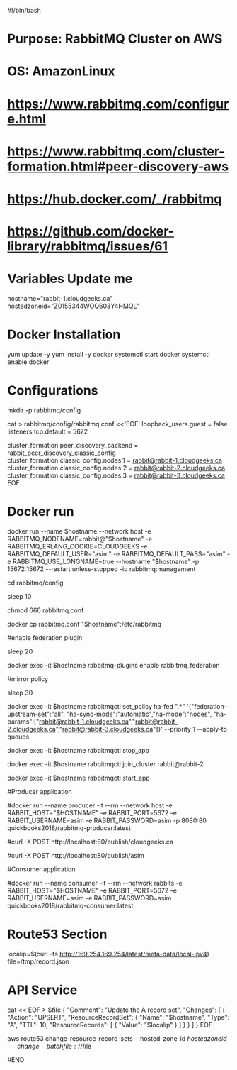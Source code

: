 #!/bin/bash
# Purpose: RabbitMQ Cluster on AWS
# OS: AmazonLinux
# https://www.rabbitmq.com/configure.html
# https://www.rabbitmq.com/cluster-formation.html#peer-discovery-aws
# https://hub.docker.com/_/rabbitmq
# https://github.com/docker-library/rabbitmq/issues/61

# Variables Update me
hostname="rabbit-1.cloudgeeks.ca"
hostedzoneid="Z0155344WOQ603Y4HMQL"

# Docker Installation
yum update -y
yum install -y docker
systemctl start docker
systemctl enable docker


# Configurations

mkdir -p rabbitmq/config

cat > rabbitmq/config/rabbitmq.conf <<'EOF'
loopback_users.guest = false
listeners.tcp.default = 5672

cluster_formation.peer_discovery_backend = rabbit_peer_discovery_classic_config
cluster_formation.classic_config.nodes.1 = rabbit@rabbit-1.cloudgeeks.ca
cluster_formation.classic_config.nodes.2 = rabbit@rabbit-2.cloudgeeks.ca
cluster_formation.classic_config.nodes.3 = rabbit@rabbit-3.cloudgeeks.ca
EOF



# Docker run

docker run --name $hostname --network host -e RABBITMQ_NODENAME=rabbit@"$hostname" -e RABBITMQ_ERLANG_COOKIE=CLOUDGEEKS -e RABBITMQ_DEFAULT_USER="asim" -e RABBITMQ_DEFAULT_PASS="asim" -e RABBITMQ_USE_LONGNAME=true --hostname "$hostname" -p 15672:15672 --restart unless-stopped -id rabbitmq:management

cd rabbitmq/config

sleep 10

chmod 666 rabbitmq.conf

docker cp rabbitmq.conf "$hostname":/etc/rabbitmq

#enable federation plugin

sleep 20

docker exec -it $hostname rabbitmq-plugins enable rabbitmq_federation

#mirror policy

sleep 30

docker exec -it $hostname rabbitmqctl set_policy ha-fed ".*" '{"federation-upstream-set":"all", "ha-sync-mode":"automatic","ha-mode":"nodes", "ha-params":["rabbit@rabbit-1.cloudgeeks.ca","rabbit@rabbit-2.cloudgeeks.ca","rabbit@rabbit-3.cloudgeeks.ca"]}' --priority 1 --apply-to queues

docker exec -it $hostname rabbitmqctl stop_app

docker exec -it $hostname rabbitmqctl join_cluster rabbit@rabbit-2

docker exec -it $hostname rabbitmqctl start_app



#Producer application

#docker run --name producer -it --rm --network host -e RABBIT_HOST="$HOSTNAME" -e RABBIT_PORT=5672 -e RABBIT_USERNAME=asim -e RABBIT_PASSWORD=asim -p 8080:80 quickbooks2018/rabbitmq-producer:latest

#curl -X POST http://localhost:80/publish/cloudgeeks.ca

#curl -X POST http://localhost:80/publish/asim

#Consumer application

#docker run --name consumer -it --rm --network rabbits -e RABBIT_HOST="$HOSTNAME" -e RABBIT_PORT=5672 -e RABBIT_USERNAME=asim -e RABBIT_PASSWORD=asim quickbooks2018/rabbitmq-consumer:latest

# Route53 Section

localip=$(curl -fs http://169.254.169.254/latest/meta-data/local-ipv4)
file=/tmp/record.json

#  API Service

cat << EOF > $file
{
  "Comment": "Update the A record set",
  "Changes": [
    {
      "Action": "UPSERT",
      "ResourceRecordSet": {
        "Name": "$hostname",
        "Type": "A",
        "TTL": 10,
        "ResourceRecords": [
          {
            "Value": "$localip"
          }
        ]
      }
    }
  ]
}
EOF

aws route53 change-resource-record-sets --hosted-zone-id $hostedzoneid --change-batch file://$file

#END
